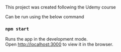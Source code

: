 This project was created following the Udemy course

Can be run using the below command

### `npm start`

Runs the app in the development mode.<br />
Open [http://localhost:3000](http://localhost:3000) to view it in the browser.


